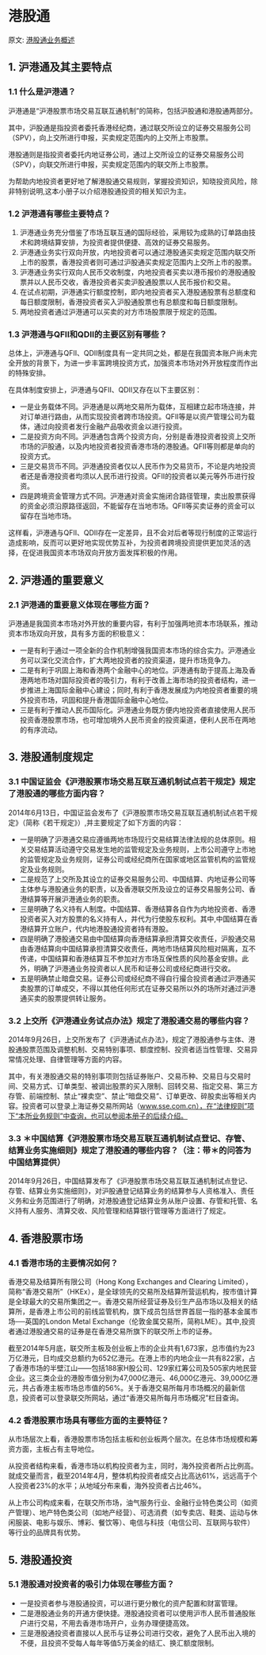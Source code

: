 # 港股通

原文: [港股通业务概述](https://edu.gtja.com/app/common/news-detail.html?id=1397&navFa=6&navCh=%E6%8A%95%E8%B5%84%E8%AF%BE%E5%A0%82&categoryId=202)

## 1. 沪港通及其主要特点

### 1.1 什么是沪港通？

沪港通是“沪港股票市场交易互联互通机制”的简称，包括沪股通和港股通两部分。

其中，沪股通是指投资者委托香港经纪商，通过联交所设立的证券交易服务公司（SPV），向上交所进行申报，买卖规定范围内的上交所上市股票。

港股通则是指投资者委托内地证券公司，通过上交所设立的证券交易服务公司（SPV），向联交所进行申报，买卖规定范围内的联交所上市股票。

为帮助内地投资者更好地了解港股通交易规则，掌握投资知识，知晓投资风险，除非特别说明,这本小册子以介绍港股通投资的相关知识为主。

### 1.2 沪港通有哪些主要特点？

1. 沪港通业务充分借鉴了市场互联互通的国际经验，采用较为成熟的订单路由技术和跨境结算安排，为投资者提供便捷、高效的证券交易服务。
2. 沪港通业务实行双向开放，内地投资者可以通过港股通买卖规定范围内联交所上市的股票，香港投资者则可通过沪股通买卖规定范围内上交所上市的股票。
3. 沪港通业务实行双向人民币交收制度，内地投资者买卖以港币报价的港股通股票并以人民币交收，香港投资者买卖沪股通股票以人民币报价和交易。
4. 在试点初期，沪港通实行额度控制，即内地投资者买入港股通股票有总额度和每日额度限制，香港投资者买入沪股通股票也有总额度和每日额度限制。
5. 两地投资者通过沪港通可以买卖的对方市场股票限于规定的范围。

### 1.3 沪港通与QFII和QDII的主要区别有哪些？

总体上，沪港通与QFII、QDII制度具有一定共同之处，都是在我国资本账户尚未完全开放的背景下，为进一步丰富跨境投资方式，加强资本市场对外开放程度而作出的特殊安排。

在具体制度安排上，沪港通与QFII、QDII又存在以下主要区别：

- 一是业务载体不同。沪港通是以两地交易所为载体，互相建立起市场连接，并对订单进行路由，从而实现投资者跨市场投资。QFII等是以资产管理公司为载体，通过向投资者发行金融产品吸收资金以进行投资。
- 二是投资方向不同。沪港通包含两个投资方向，分别是香港投资者投资上交所市场的沪股通，以及内地投资者投资香港市场的港股通。QFII等则都是单向的投资方式。
- 三是交易货币不同。沪港通投资者仅以人民币作为交易货币，不论是内地投资者还是香港投资者均须以人民币进行投资。QFII的投资者以美元等外币进行投资。
- 四是跨境资金管理方式不同。沪港通对资金实施闭合路径管理，卖出股票获得的资金必须沿原路径返回，不能留存在当地市场。QFII等买卖证券的资金可以留存在当地市场。

这样看，沪港通与QFII、QDII存在一定差异，且不会对后者等现行制度的正常运行造成影响，反而可以更好地实现优势互补，为投资者跨境投资提供更加灵活的选择，在促进我国资本市场双向开放方面发挥积极的作用。

## 2. 沪港通的重要意义

### 2.1 沪港通的重要意义体现在哪些方面？

沪港通是我国资本市场对外开放的重要内容，有利于加强两地资本市场联系，推动资本市场双向开放，具有多方面的积极意义：

- 一是有利于通过一项全新的合作机制增强我国资本市场的综合实力。沪港通业务可以深化交流合作，扩大两地投资者的投资渠道，提升市场竞争力。
- 二是有利于巩固上海和香港两个金融中心的地位。沪港通有助于提高上海及香港两地市场对国际投资者的吸引力，有利于改善上海市场的投资者结构，进一步推进上海国际金融中心建设；同时,有利于香港发展成为内地投资者重要的境外投资市场，巩固和提升香港国际金融中心地位。
- 三是有利于推动人民币国际化。沪港通业务既方便内地投资者直接使用人民币投资香港股票市场，也可增加境外人民币资金的投资渠道，便利人民币在两地的有序流动。

## 3. 港股通制度规定

### 3.1 中国证监会《沪港股票市场交易互联互通机制试点若干规定》规定了港股通的哪些方面内容？

2014年6月13日，中国证监会发布了《沪港股票市场交易互联互通机制试点若干规定》（简称《若干规定》）,并主要规定了如下方面的内容：

- 一是明确了沪港通交易应遵循两地市场现行交易结算法律法规的总体原则。相关交易结算活动遵守交易发生地的监管规定及业务规则，上市公司遵守上市地的监管规定及业务规则，证券公司或经纪商所在国家或地区监管机构的监管规定及业务规则。
- 二是规范了上交所及其设立的证券交易服务公司、中国结算、内地证券公司等主体参与港股通业务的职责，以及香港联交所及设立的证券交易服务公司、香港结算等开展沪港通业务的职责。
- 三是明确了名义持有人制度。中国结算、香港结算各自作为内地投资者、香港投资者买入对方股票的名义持有人，并代为行使股东权利。其中,中国结算在香港结算开立账户，代内地港股通投资者持有港股。
- 四是明确了港股通交易由中国结算向香港结算承担清算交收责任，沪股通交易由香港结算向中国结算承担清算交收责任，两地市场结算风险相对隔离，互不传递，中国结算和香港结算互不参加对方市场互保性质的风险基金安排。此外，明确了沪港通业务投资者以人民币和证券公司或经纪商进行交收。
- 五是明确禁止暗盘交易。证券公司或经纪商不得自行撮合投资者通过沪港通买卖股票的订单成交，不得以其他任何形式在证券交易所以外的场所对通过沪港通买卖的股票提供转让服务。

### 3.2 上交所《沪港通业务试点办法》规定了港股通交易的哪些内容？

2014年9月26日，上交所发布了《沪港通试点办法》，规定了港股通参与主体、港股通股票范围及调整机制、交易特别事项、额度控制、投资者适当性管理、交易异常情况处理、自律管理等方面的内容。

其中，有关港股通交易的特别事项则包括证券账户、交易币种、交易日与交易时间、交易方式、订单类型、被调出股票的买入限制、回转交易、指定交易、第三方存管、前端控制、禁止“裸卖空”、禁止“暗盘交易”、订单更改、碎股卖出等相关内容。投资者可以登录上海证券交易所网站（www.sse.com.cn），在“法律规则”项下“本所业务规则”中查询，也可以参阅本册子的后续介绍。

### 3.3 ＊中国结算《沪港股票市场交易互联互通机制试点登记、存管、结算业务实施细则》规定了港股通的哪些内容？（注：带＊的问答为中国结算提供）

2014年9月26日，中国结算发布了《沪港股票市场交易互联互通机制试点登记、存管、结算业务实施细则》，对沪股通登记结算业务的结算参与人资格准入、责任义务和业务范围进行了明确，对港股通登记结算业务从账户设置、存管和托管、名义持有人服务、清算交收、风险管理和结算银行管理等方面进行了规定。

## 4. 香港股票市场

### 4.1 香港市场的主要情况如何？

香港交易及结算所有限公司（Hong Kong Exchanges and Clearing Limited），简称“香港交易所”（HKEx），是全球领先的交易所及结算所营运机构，按市值计算是全球最大的交易所集团之一。香港交易所经营证券及衍生产品市场以及相关的结算所，是香港上市公司的前线监管机构，旗下成员包括世界首屈一指的基本金属市场──英国的London Metal Exchange（伦敦金属交易所，简称LME）。其中,投资者通过港股通交易的证券是在香港交易所旗下的联交所上市的证券。

截至2014年5月底，联交所主板及创业板上市的企业共有1,673家，总市值约为23万亿港元，日均成交总额约为652亿港元。在港上市的内地企业一共有822家，占了香港市场的半壁江山——包括188家H股公司、129家红筹公司及505家内地民营企业。这三类企业的港股市值分别为47,000亿港元、46,000亿港元、39,000亿港元，共占香港主板市场总市值的56%。关于香港交易所每月市场概况的最新信息，投资者可以登录联交所网站，通过“香港交易所每月市场概况”栏目查询。

### 4.2 香港股票市场具有哪些方面的主要特征？

从市场层次上看，香港股票市场包括主板和创业板两个层次。在总体市场规模和筹资方面，主板占有主导地位。

从投资者结构来看，香港市场以机构投资者为主，同时，海外投资者所占比例高。就成交量而言，截至2014年4月，整体机构投资者成交占比高达61%，远远高于个人投资者23%的水平；从地域分布来看，海外投资者占比46%。

从上市公司构成来看，在联交所市场，油气服务行业、金融行业特色类公司（如资产管理）、地产特色类公司（如地产经营）、可选消费（如专卖店、鞋类、运动与休闲服装、电影与娱乐、博彩、餐饮等）、电信与科技（电信公司、互联网与软件）等行业的品牌具有优势。

## 5. 港股通投资

### 5.1 港股通对投资者的吸引力体现在哪些方面？

- 一是投资者参与港股通投资，可以进行更分散化的资产配置和财富管理。
- 二是港股通业务的开通方便快捷。港股通投资者可以使用沪市人民币普通股账户进行交易，不用去香港市场开户，业务办理便捷高效。
- 三是港股通投资者直接以人民币与证券公司进行交收，避免了人民币出入境的不便，且投资不受每人每年等值5万美金的结汇、换汇额度限制。
